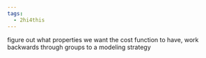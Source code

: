 ```yaml
---
tags:
  - 2hi4this
---
```

figure out what properties we want the cost function to have, work backwards through groups to a modeling strategy